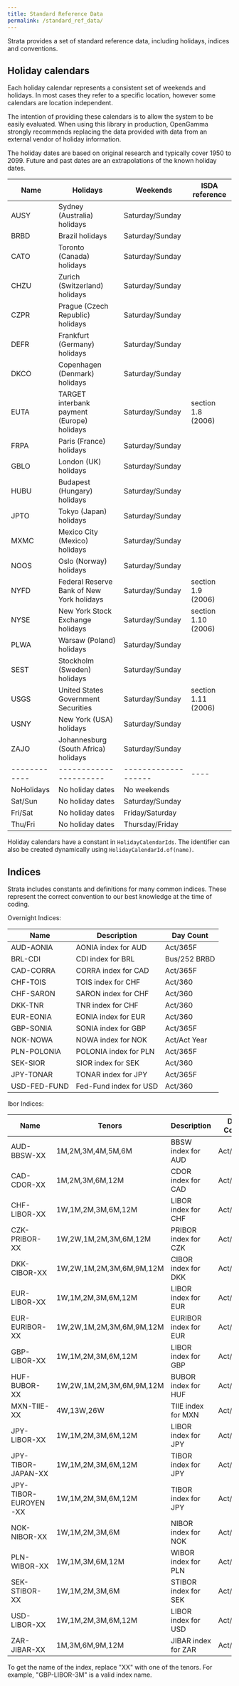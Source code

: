 ```yaml
---
title: Standard Reference Data
permalink: /standard_ref_data/
---
```


Strata provides a set of standard reference data, including holidays, indices and conventions.

## Holiday calendars

Each holiday calendar represents a consistent set of weekends and holidays.
In most cases they refer to a specific location, however some calendars are location independent.

The intention of providing these calendars is to allow the system to be easily evaluated.
When using this library in production, OpenGamma strongly recommends replacing the data provided
with data from an external vendor of holiday information.

The holiday dates are based on original research and typically cover 1950 to 2099.
Future and past dates are an extrapolations of the known holiday dates.

| Name | Holidays                                         | Weekends          | ISDA reference      |
|------|--------------------------------------------------|-------------------|---------------------|
| AUSY | Sydney (Australia) holidays                      | Saturday/Sunday   |                     |
| BRBD | Brazil holidays                                  | Saturday/Sunday   |                     |
| CATO | Toronto (Canada) holidays                        | Saturday/Sunday   |                     |
| CHZU | Zurich (Switzerland) holidays                    | Saturday/Sunday   |                     |
| CZPR | Prague (Czech Republic) holidays                 | Saturday/Sunday   |                     |
| DEFR | Frankfurt (Germany) holidays                     | Saturday/Sunday   |                     |
| DKCO | Copenhagen (Denmark) holidays                    | Saturday/Sunday   |                     |
| EUTA | TARGET interbank payment (Europe) holidays       | Saturday/Sunday   | section 1.8 (2006)  |
| FRPA | Paris (France) holidays                          | Saturday/Sunday   |                     |
| GBLO | London (UK) holidays                             | Saturday/Sunday   |                     |
| HUBU | Budapest (Hungary) holidays                      | Saturday/Sunday   |                     |
| JPTO | Tokyo (Japan) holidays                           | Saturday/Sunday   |                     |
| MXMC | Mexico City (Mexico) holidays                    | Saturday/Sunday   |                     |
| NOOS | Oslo (Norway) holidays                           | Saturday/Sunday   |                     |
| NYFD | Federal Reserve Bank of New York holidays        | Saturday/Sunday   | section 1.9 (2006)  |
| NYSE | New York Stock Exchange holidays                 | Saturday/Sunday   | section 1.10 (2006) |
| PLWA | Warsaw (Poland) holidays                         | Saturday/Sunday   |                     |
| SEST | Stockholm (Sweden) holidays                      | Saturday/Sunday   |                     |
| USGS | United States Government Securities              | Saturday/Sunday   | section 1.11 (2006) |
| USNY | New York (USA) holidays                          | Saturday/Sunday   |                     |
| ZAJO | Johannesburg (South Africa) holidays             | Saturday/Sunday   |                     |
|------------|----------------------|-------------------|----|
| NoHolidays | No holiday dates     | No weekends       |    |
| Sat/Sun    | No holiday dates     | Saturday/Sunday   |    |
| Fri/Sat    | No holiday dates     | Friday/Saturday   |    |
| Thu/Fri    | No holiday dates     | Thursday/Friday   |    |

Holiday calendars have a constant in `HolidayCalendarIds`.
The identifier can also be created dynamically using `HolidayCalendarId.of(name)`.


## Indices

Strata includes constants and definitions for many common indices.
These represent the correct convention to our best knowledge at the time of coding.

Overnight Indices:

| Name           | Description              | Day Count    |
|----------------|--------------------------|--------------|
| AUD-AONIA      | AONIA index for AUD      | Act/365F     |
| BRL-CDI        | CDI index for BRL        | Bus/252 BRBD |
| CAD-CORRA      | CORRA index for CAD      | Act/365F     |
| CHF-TOIS       | TOIS index for CHF       | Act/360      |
| CHF-SARON      | SARON index for CHF      | Act/360      |
| DKK-TNR        | TNR index for CHF        | Act/360      |
| EUR-EONIA      | EONIA index for EUR      | Act/360      |
| GBP-SONIA      | SONIA index for GBP      | Act/365F     |
| NOK-NOWA       | NOWA index for NOK       | Act/Act Year |
| PLN-POLONIA    | POLONIA index for PLN    | Act/365F     |
| SEK-SIOR       | SIOR index for SEK       | Act/360      |
| JPY-TONAR      | TONAR index for JPY      | Act/365F     |
| USD-FED-FUND   | Fed-Fund index for USD   | Act/360      |


Ibor Indices:

| Name                 | Tenors                   | Description               | Day Count    |
|----------------------|--------------------------|---------------------------|--------------|
| AUD-BBSW-XX          | 1M,2M,3M,4M,5M,6M        | BBSW index for AUD        | Act/365F     |
| CAD-CDOR-XX          | 1M,2M,3M,6M,12M          | CDOR index for CAD        | Act/365F     |
| CHF-LIBOR-XX         | 1W,1M,2M,3M,6M,12M       | LIBOR index for CHF       | Act/360      |
| CZK-PRIBOR-XX        | 1W,2W,1M,2M,3M,6M,12M    | PRIBOR index for CZK      | Act/360      |
| DKK-CIBOR-XX         | 1W,2W,1M,2M,3M,6M,9M,12M | CIBOR index for DKK       | Act/360      |
| EUR-LIBOR-XX         | 1W,1M,2M,3M,6M,12M       | LIBOR index for EUR       | Act/360      |
| EUR-EURIBOR-XX       | 1W,2W,1M,2M,3M,6M,9M,12M | EURIBOR index for EUR     | Act/360      |
| GBP-LIBOR-XX         | 1W,1M,2M,3M,6M,12M       | LIBOR index for GBP       | Act/365F     |
| HUF-BUBOR-XX         | 1W,2W,1M,2M,3M,6M,9M,12M | BUBOR index for HUF       | Act/360      |
| MXN-TIIE-XX          | 4W,13W,26W               | TIIE index for MXN        | Act/360      |
| JPY-LIBOR-XX         | 1W,1M,2M,3M,6M,12M       | LIBOR index for JPY       | Act/360      |
| JPY-TIBOR-JAPAN-XX   | 1W,1M,2M,3M,6M,12M       | TIBOR index for JPY       | Act/365F     |
| JPY-TIBOR-EUROYEN-XX | 1W,1M,2M,3M,6M,12M       | TIBOR index for JPY       | Act/360      |
| NOK-NIBOR-XX         | 1W,1M,2M,3M,6M           | NIBOR index for NOK       | Act/360      |
| PLN-WIBOR-XX         | 1W,1M,3M,6M,12M          | WIBOR index for PLN       | Act/365F     |
| SEK-STIBOR-XX        | 1W,1M,2M,3M,6M           | STIBOR index for SEK      | Act/360      |
| USD-LIBOR-XX         | 1W,1M,2M,3M,6M,12M       | LIBOR index for USD       | Act/360      |
| ZAR-JIBAR-XX         | 1M,3M,6M,9M,12M          | JIBAR index for ZAR       | Act/365F     |

To get the name of the index, replace "XX" with one of the tenors.
For example, "GBP-LIBOR-3M" is a valid index name.

